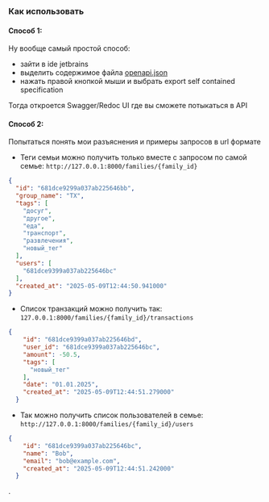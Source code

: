 ### Как использовать
#### Способ 1:
Ну вообще самый простой способ: 
* зайти в ide jetbrains 
* выделить содержимое файла [openapi.json](openapi.json) 
* нажать правой кнопкой мыши и выбрать export self contained specification 

Тогда откроется Swagger/Redoc UI где вы сможете потыкаться в API
#### Способ 2:
Попытаться понять мои разъяснения и примеры запросов в url формате
* Теги семьи можно получить только вместе с запросом по самой семье:
`http://127.0.0.1:8000/families/{family_id}`
```json
{
  "id": "681dce9299a037ab225646bb",
  "group_name": "TX",
  "tags": [
    "досуг",
    "другое",
    "еда",
    "транспорт",
    "развлечения",
    "новый_тег"
  ],
  "users": [
    "681dce9399a037ab225646bc"
  ],
  "created_at": "2025-05-09T12:44:50.941000"
}
```
* Список транзакций можно получить так:
```127.0.0.1:8000/families/{family_id}/transactions```
```json
{
    "id": "681dce9399a037ab225646bd",
    "user_id": "681dce9399a037ab225646bc",
    "amount": -50.5,
    "tags": [
      "новый_тег"
    ],
    "date": "01.01.2025",
    "created_at": "2025-05-09T12:44:51.279000"
  }
```
* Так можно получить список пользователей в семье:
```http://127.0.0.1:8000/families/{family_id}/users```
```json
{
    "id": "681dce9399a037ab225646bc",
    "name": "Bob",
    "email": "bob@example.com",
    "created_at": "2025-05-09T12:44:51.242000"
  }
```
.
